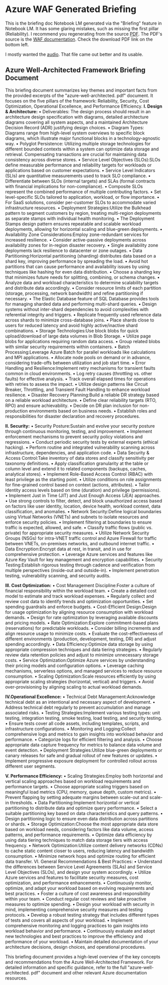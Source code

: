 # Azure WAF Generated Briefing

This is the briefing doc Notebook LM generated via the "Briefing" feature in Notebook LM. It has some glaring mistakes, such as missing the first pillar (Reliability). I recommend you regenerating from the source [PDF](https://github.com/jaimerodriguez/notebooklm_explorations/Azure-WAF/azure-well-architected.pdf). The PDF's source is the [WAF documentation](https://https://learn.microsoft.com/en-us/azure/well-architected/pillars). Check the download PDF link on the bottom left.

I mostly wanted the [audio]("<https://github.com/jaimerodriguez/notebooklm_explorations/blob/main/Azure-WAF/Azure%20Well-Architected%20Framework%20Guide.wav"). That file came out better and its usable.

## Azure Well-Architected Framework Briefing Document

This briefing document summarizes key themes and important facts from the provided excerpts of the "azure-well-architected.    pdf" document.     It focuses on the five pillars of the framework: Reliability, Security, Cost Optimization, Operational Excellence, and Performance Efficiency.
**I. Design & Architecture:**
• Deliverables: The design process should result in an architecture design specification with diagrams, detailed architecture diagrams covering all system aspects, and a maintained Architecture Decision Record (ADR) justifying design choices.
• Diagram Types: Diagrams range from high-level system overviews to specific block diagrams, which illustrate major functional blocks in a technology-agnostic way.
• Polyglot Persistence: Utilizing multiple storage technologies for different bounded contexts within a system can optimize data storage and retrieval.     Compensating transactions are crucial for maintaining data consistency across diverse stores.
• Service Level Objectives (SLOs):SLOs define measurable performance and reliability targets for workloads or applications based on customer expectations.
• Service Level Indicators (SLIs) are quantitative measurements used to track SLO compliance.
• Differentiate between SLOs (internal targets) and SLAs (formal contracts with financial implications for non-compliance).
• Composite SLOs represent the combined performance of multiple contributing factors.
• Set level-specific SLOs tailored to application, workload, or flow importance.
• For SaaS solutions, consider per-customer SLOs to accommodate varied infrastructure resources.
• Deployment Strategies:Utilize the Bulkhead pattern to segment customers by region, treating multi-region deployments as separate stamps with individual health monitoring.
• The Deployment Stamps design pattern ensures repeatable and scalable workload deployments, allowing for horizontal scaling and blue-green deployments.
• Availability Zone Considerations:Employ zone-redundant services for increased resilience.
• Consider active-passive deployments across availability zones for in-region disaster recovery.
• Single availability zone deployments lack resilience to datacenter or zone outages.
• Data Partitioning:Horizontal partitioning (sharding) distributes data based on a shard key, improving performance by spreading the load.
• Avoid hot partitions that can cause performance and availability issues by using techniques like hashing for even data distribution.
• Choose a sharding key that minimizes future needs for splitting, combining, or schema changes.
• Analyze data and workload characteristics to determine scalability targets and distribute data accordingly.
• Consider resource limits of each partition (storage, processing, network bandwidth) and refine partitioning if necessary.
• The Elastic Database feature of SQL Database provides tools for managing sharded data and performing multi-shard queries.
• Design systems without inter-shard dependencies to avoid complexities with referential integrity and triggers.
• Replicate frequently used reference data across shards to minimize cross-database joins.
• Place shards close to users for reduced latency and avoid highly active/inactive shard combinations.
• Storage Technologies:Use block blobs for quick upload/download of large data volumes in Blob Storage.
• Utilize page blobs for applications requiring random data access.
• Group related blobs with similar security requirements within containers.
• Batch Processing:Leverage Azure Batch for parallel workloads like calculations and MPI applications.
• Allocate node pools on demand or in advance, considering trade-offs between utilization and job start time.
• Error Handling and Resilience:Implement retry mechanisms for transient faults common in cloud environments.
• Log retry causes (throttling vs.     other faults) for effective analysis.
• Track overall elapsed times for operations with retries to assess the impact.
• Utilize design patterns like Circuit Breaker, Throttling, and Transient Fault Handling to enhance workload resilience.
• Disaster Recovery Planning:Build a reliable DR strategy based on a reliable workload architecture.
• Define clear reliability targets (RTO, RPO) and ensure achievability.
• Decide on DR plan inclusion for non-production environments based on business needs.
• Establish roles and responsibilities for disaster declaration and recovery procedures.

**II. Security:**
• Security Posture:Sustain and evolve your security posture through continuous monitoring, testing, and improvement.
• Implement enforcement mechanisms to prevent security policy violations and regressions.
• Conduct periodic security tests by external experts (ethical hacking).
• Perform routine and integrated vulnerability scanning across infrastructure, dependencies, and application code.
• Data Security & Access Control:Take inventory of data stores and classify sensitivity per taxonomy definitions.
• Apply classification granularity at the table or column level and extend it to related components (backups, caches, analytical stores).
• Implement Role-Based Access Control (RBAC) with least privilege as the starting point.
• Utilize conditions on role assignments for fine-grained control based on context (actions, attributes).
• Tailor identity access levels based on time (duration) and privilege (permissions).
• Implement Just in Time (JIT) and Just Enough Access (JEA) approaches.
• Use strong controls to filter, detect, and block unauthorized access based on factors like user identity, location, device health, workload context, data classification, and anomalies.
• Network Security:Define logical boundaries using Virtual Networks (VNETs) and subnets to isolate resources and enforce security policies.
• Implement filtering at boundaries to ensure traffic is expected, allowed, and safe.
• Classify traffic flows (public vs.     private) for appropriate security measures.
• Utilize Network Security Groups (NSGs) for intra-VNET traffic control and Azure Firewall for traffic between VNETs, on-premises networks, and outbound internet traffic.
• Data Encryption:Encrypt data at rest, in transit, and in use for comprehensive protection.
• Leverage Azure services and features like Azure Key Vault for key management and encryption capabilities.
• Security Testing:Establish rigorous testing through cadence and verification from multiple perspectives (inside-out and outside-in).
• Implement penetration testing, vulnerability scanning, and security audits.

**III. Cost Optimization:**
• Cost Management Discipline:Foster a culture of financial responsibility within the workload team.
• Create a detailed cost model to estimate and track workload expenses.
• Regularly collect and review cost data to identify trends and optimization opportunities.
• Set spending guardrails and enforce budgets.
• Cost-Efficient Design:Design for usage optimization by aligning resource consumption with workload demands.
• Design for rate optimization by leveraging available discounts and pricing models.
• Rate Optimization:Explore commitment-based plans (reservations) for predictable workloads.
• Consider billing increments and align resource usage to minimize costs.
• Evaluate the cost-effectiveness of different environments (production, development, testing, DR) and adjust spending accordingly.
• Data Efficiency:Optimize data storage by using appropriate compression techniques and data tiering strategies.
• Regularly review data retention policies and adjust to minimize unnecessary storage costs.
• Service Optimization:Optimize Azure services by understanding their pricing models and configuration options.
• Leverage caching mechanisms, serverless options, and managed services to reduce resource consumption.
• Scaling Optimization:Scale resources efficiently by using appropriate scaling strategies (horizontal, vertical) and triggers.
• Avoid over-provisioning by aligning scaling to actual workload demands.

**IV.Operational Excellence:**
• Technical Debt Management:Acknowledge technical debt as an intentional and necessary aspect of development.
• Address technical debt regularly to prevent accumulation and manage associated risks.
• Testing Strategies:Implement various testing types: unit testing, integration testing, smoke testing, load testing, and security testing.
• Ensure tests cover all code assets, including templates, scripts, and infrastructure configurations.
• Monitoring and Logging:Collect comprehensive logs and metrics to gain insights into workload behavior and performance.
• Categorize logs for efficient filtering and analysis.
• Choose appropriate data capture frequency for metrics to balance data volume and event detection.
• Deployment Strategies:Utilize blue-green deployments or canary releases for safe and gradual rollout of new features or updates.
• Implement progressive exposure deployment for controlled rollout across different user segments.

**V. Performance Efficiency:**
• Scaling Strategies:Employ both horizontal and vertical scaling approaches based on workload requirements and performance targets.
• Choose appropriate scaling triggers based on meaningful load metrics (CPU, memory, queue depth, custom metrics).
• Prevent flapping by setting adequate margins between scale-out and scale-in thresholds.
• Data Partitioning:Implement horizontal or vertical partitioning to distribute data and optimize query performance.
• Select a suitable partitioning key based on data characteristics and query patterns.
• Design partitioning logic to ensure even data distribution across partitions or shards.
• Storage Optimization:Choose the most appropriate data store based on workload needs, considering factors like data volume, access patterns, and performance requirements.
• Optimize data efficiency by using data tiering techniques to match data storage tiers with access frequency.
• Network Optimization:Utilize content delivery networks (CDNs) to cache static content closer to users, reducing latency and bandwidth consumption.
• Minimize network hops and optimize routing for efficient data transfer.
VI.     General Recommendations & Best Practices:
• Understand the differences between Service Level Agreements (SLAs) and Service Level Objectives (SLOs), and design your system accordingly.
• Utilize Azure services and features to facilitate security measures, cost optimization, and performance enhancements.
• Continuously monitor, optimize, and adapt your workload based on evolving requirements and best practices.
• Foster a culture of cost awareness and responsibility within your team.
• Conduct regular cost reviews and take proactive measures to optimize spending.
• Design your workload with security in mind, implementing comprehensive security measures and testing protocols.
• Develop a robust testing strategy that includes different types of tests and covers all aspects of your workload.
• Implement comprehensive monitoring and logging practices to gain insights into workload behavior and performance.
• Continuously evaluate and adopt new technologies and best practices to improve the efficiency and performance of your workload.
• Maintain detailed documentation of your architecture decisions, design choices, and operational procedures.

This briefing document provides a high-level overview of the key concepts and recommendations from the Azure Well-Architected Framework.     For detailed information and specific guidance, refer to the full "azure-well-architected.    pdf" document and other relevant Azure documentation resources.
